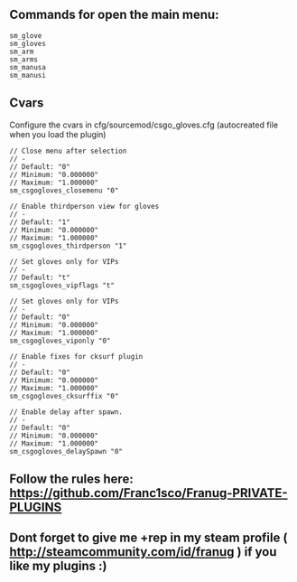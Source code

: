 ## Commands for open the main menu:
```
sm_glove
sm_gloves
sm_arm
sm_arms
sm_manusa
sm_manusi
```

## Cvars
Configure the cvars in cfg/sourcemod/csgo_gloves.cfg (autocreated file when you load the plugin)
```
// Close menu after selection
// -
// Default: "0"
// Minimum: "0.000000"
// Maximum: "1.000000"
sm_csgogloves_closemenu "0"

// Enable thirdperson view for gloves
// -
// Default: "1"
// Minimum: "0.000000"
// Maximum: "1.000000"
sm_csgogloves_thirdperson "1"

// Set gloves only for VIPs
// -
// Default: "t"
sm_csgogloves_vipflags "t"

// Set gloves only for VIPs
// -
// Default: "0"
// Minimum: "0.000000"
// Maximum: "1.000000"
sm_csgogloves_viponly "0"

// Enable fixes for cksurf plugin
// -
// Default: "0"
// Minimum: "0.000000"
// Maximum: "1.000000"
sm_csgogloves_cksurffix "0"

// Enable delay after spawn.
// -
// Default: "0"
// Minimum: "0.000000"
// Maximum: "1.000000"
sm_csgogloves_delaySpawn "0"
```


## Follow the rules here: https://github.com/Franc1sco/Franug-PRIVATE-PLUGINS
## Dont forget to give me +rep in my steam profile ( http://steamcommunity.com/id/franug ) if you like my plugins :)